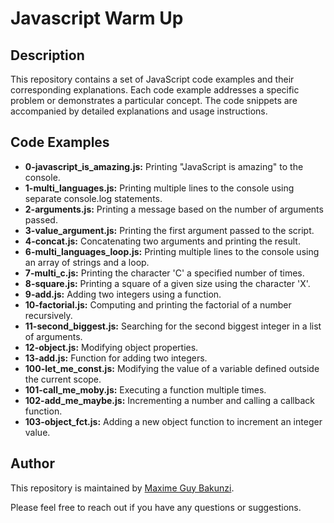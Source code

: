 # Javascript Warm Up

## Description
This repository contains a set of JavaScript code examples and their corresponding explanations. Each code example addresses a specific problem or demonstrates a particular concept. The code snippets are accompanied by detailed explanations and usage instructions.

## Code Examples

* **0-javascript_is_amazing.js:** Printing "JavaScript is amazing" to the console.
* **1-multi_languages.js:** Printing multiple lines to the console using separate console.log statements.
* **2-arguments.js:** Printing a message based on the number of arguments passed.
* **3-value_argument.js:** Printing the first argument passed to the script.
* **4-concat.js:** Concatenating two arguments and printing the result.
* **6-multi_languages_loop.js:** Printing multiple lines to the console using an array of strings and a loop.
* **7-multi_c.js:** Printing the character 'C' a specified number of times.
* **8-square.js:** Printing a square of a given size using the character 'X'.
* **9-add.js:** Adding two integers using a function.
* **10-factorial.js:** Computing and printing the factorial of a number recursively.
* **11-second_biggest.js:** Searching for the second biggest integer in a list of arguments.
* **12-object.js:** Modifying object properties.
* **13-add.js:** Function for adding two integers.
* **100-let_me_const.js:** Modifying the value of a variable defined outside the current scope.
* **101-call_me_moby.js:** Executing a function multiple times.
* **102-add_me_maybe.js:** Incrementing a number and calling a callback function.
* **103-object_fct.js:** Adding a new object function to increment an integer value.

## Author

This repository is maintained by [Maxime Guy Bakunzi](https://github.com/Maxime-Bakunzi).

Please feel free to reach out if you have any questions or suggestions.





